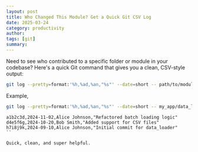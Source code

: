 ```yaml
---
layout: post
title: Who Changed This Module? Get a Quick Git CSV Log
date: 2025-03-24
category: productivity
author: 
tags: [git]
summary: 
---
```


Need to see who contributed to a specific folder or module in your codebase? Here's a quick Git command that gives you a clean, CSV-style output:

```sh
git log --pretty=format:'%h,%ad,%an,"%s"' --date=short -- path/to/module
```

Example, 
```sh
git log --pretty=format:'%h,%ad,%an,"%s"' --date=short -- my_app/data_loader
```

```csv
a1b2c3d,2024-11-02,Alice Johnson,"Refactored batch loading logic"
d4e5f6g,2024-10-20,Bob Smith,"Added support for CSV files"
h7i8j9k,2024-09-10,Alice Johnson,"Initial commit for data_loader"
``

Quick, clean, and super helpful. 